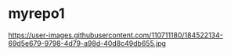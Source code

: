 # myrepo1
https://user-images.githubusercontent.com/110711180/184522134-69d5e679-9798-4d79-a98d-40d8c49db655.jpg
